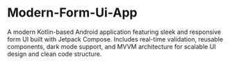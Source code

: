 # Modern-Form-Ui-App
A modern Kotlin-based Android application featuring sleek and responsive form UI built with Jetpack Compose. Includes real-time validation, reusable components, dark mode support, and MVVM architecture for scalable UI design and clean code structure.
